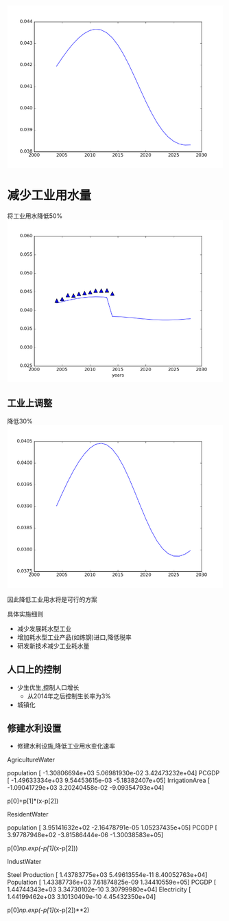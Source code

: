![](imag/init.png)


# 减少工业用水量


将工业用水降低50%
![](imag/half.png)


## 工业上调整

降低30%
![](imag/thirty.png)

因此降低工业用水将是可行的方案

具体实施细则

- 减少发展耗水型工业
- 增加耗水型工业产品(如炼钢)进口,降低税率
- 研发新技术减少工业耗水量

## 人口上的控制

- 少生优生,控制人口增长
    + 从2014年之后控制生长率为3%
- 城镇化

## 修建水利设置
- 修建水利设施,降低工业用水变化速率

AgricultureWater

population [ -1.30806694e+03   5.06981930e-02   3.42473232e+04]
PCGDP [ -1.49633334e+03   9.54453615e-03  -5.18382407e+05]
IrrigationArea [ -1.09041729e+03   3.20240458e-02  -9.09354793e+04]

p[0]+p[1]*(x-p[2])

ResidentWater

population [  3.95141632e+02  -2.16478791e-05   1.05237435e+05]
PCGDP [  3.97787948e+02  -3.81586444e-06  -1.30038583e+05]

p[0]*np.exp(-p[1]*(x-p[2]))

IndustWater

Steel Production [  1.43783775e+03   5.49613554e-11   8.40052763e+04]
Population [  1.43387736e+03   7.61874825e-09   1.34410559e+05]
PCGDP [  1.44744343e+03   3.34730102e-10   3.30799980e+04]
Electricity [  1.44199462e+03   3.10130409e-10   4.45432350e+04]

p[0]*np.exp(-p[1]*(x-p[2])**2)
